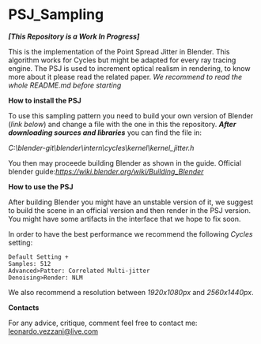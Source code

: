 # PSJ_Sampling

***[This Repository is a Work In Progress]***

This is the implementation of the Point Spread Jitter in Blender.
This algorithm works for Cycles but might be adapted for every ray tracing engine.
The PSJ is used to increment optical realism in rendering, to know more about it please read the related paper.
*We recommend to read the whole README.md before starting*

**How to install the PSJ**

To use this sampling pattern you need to build your own version of Blender (*link below*) and change a file with the one in this the repository.
***After downloading sources and libraries*** you can find the file in:

*C:\blender-git\blender\intern\cycles\kernel\kernel_jitter.h*

You then may proceede building Blender as shown in the guide.
Official blender guide:*https://wiki.blender.org/wiki/Building_Blender*

**How to use the PSJ**

After building Blender you might have an unstable version of it, we suggest to build the scene in an official version and then render in the PSJ version. 
You might have some artifacts in the interface that we hope to fix soon.

In order to have the best performance we recommend the following *Cycles* setting:

    Default Setting +
    Samples: 512
    Advanced>Patter: Correlated Multi-jitter
    Denoising>Render: NLM

We also recommend a resolution between *1920x1080px*  and *2560x1440px*.


**Contacts**

For any advice, critique, comment feel free to contact me: 
leonardo.vezzani@live.com
 



